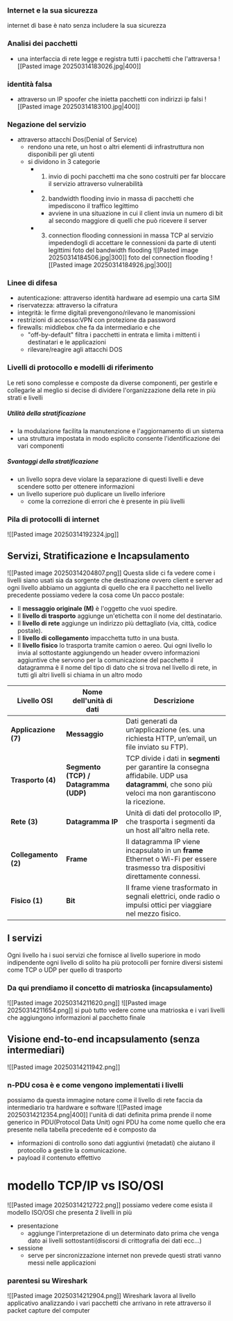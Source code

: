 ### Internet e la sua sicurezza
internet di base è nato senza includere la sua sicurezza
### Analisi dei pacchetti 
 - una interfaccia di rete legge e registra tutti i pacchetti che l'attraversa
![[Pasted image 20250314183026.jpg|400]]
### identità falsa
- attraverso un IP spoofer che inietta pacchetti con indirizzi ip falsi
![[Pasted image 20250314183100.jpg|400]]
### Negazione del servizio
- attraverso attacchi Dos(Denial of Service)
	- rendono una rete, un host o altri elementi di infrastruttura non disponibili per gli utenti
	- si dividono in 3 categorie
		- 1) invio di pochi pacchetti ma che sono costruiti per far bloccare il servizio attraverso vulnerabilità
		- 2) bandwidth flooding invio in massa di pacchetti che impediscono il traffico legittimo
			- avviene in una situazione in cui il client invia un numero di bit al secondo maggiore di quelli che può ricevere il server
		- 3) connection flooding connessioni in massa TCP al servizio impedendogli di accettare le connessioni da parte di utenti legittimi 
foto del bandwidth flooding
![[Pasted image 20250314184506.jpg|300]]
foto del connection flooding
![[Pasted image 20250314184926.jpg|300]]
### Linee di difesa
- autenticazione: attraverso identità hardware ad esempio una carta SIM
- riservatezza: attraverso la cifratura
- integrità: le firme digitali prevengono/rilevano le manomissioni
- restrizioni di accesso:VPN con protezione da password
- firewalls: middlebox che fa da intermediario e che 
	- "off-by-default" filtra i pacchetti in entrata e limita i mittenti i destinatari e le applicazioni
	- rilevare/reagire agli attacchi DOS
### Livelli di protocollo e modelli di riferimento
Le reti sono complesse e composte da diverse componenti, per gestirle e collegarle al meglio si decise di dividere l'organizzazione della rete in più strati e livelli
##### Utilità della stratificazione
- la modulazione facilita la manutenzione e l'aggiornamento di un sistema
- una struttura impostata in modo esplicito consente l'identificazione dei vari componenti 
##### Svantaggi della stratificazione
- un livello sopra deve violare la separazione di questi livelli e deve scendere sotto per ottenere informazioni
- un livello superiore può duplicare un livello inferiore
	- come la correzione di errori che è presente in più livelli
### Pila di protocolli di internet
![[Pasted image 20250314192324.jpg]]
## Servizi, Stratificazione e Incapsulamento
![[Pasted image 20250314204807.png]]
Questa slide ci fa vedere come i livelli siano usati sia da sorgente che destinazione ovvero client e server
ad ogni livello abbiamo un aggiunta di quello che era il pacchetto nel livello precedente 
possiamo vedere la cosa come
Un pacco postale:
- Il **messaggio originale (M)** è l'oggetto che vuoi spedire.
- Il **livello di trasporto** aggiunge un'etichetta con il nome del destinatario.
- Il **livello di rete** aggiunge un indirizzo più dettagliato (via, città, codice postale).
- Il **livello di collegamento** impacchetta tutto in una busta.
- Il **livello fisico** lo trasporta tramite camion o aereo.
Qui ogni livello lo invia al sottostante aggiungendo un header ovvero informazioni aggiuntive che servono per la comunicazione del pacchetto
il datagramma è il nome del tipo di dato che si trova nel livello di rete, in tutti gli altri livelli si chiama in un altro modo

|**Livello OSI**|**Nome dell'unità di dati**|**Descrizione**|
|---|---|---|
|**Applicazione (7)**|**Messaggio**|Dati generati da un’applicazione (es. una richiesta HTTP, un’email, un file inviato su FTP).|
|**Trasporto (4)**|**Segmento (TCP) / Datagramma (UDP)**|TCP divide i dati in **segmenti** per garantire la consegna affidabile. UDP usa **datagrammi**, che sono più veloci ma non garantiscono la ricezione.|
|**Rete (3)**|**Datagramma IP**|Unità di dati del protocollo IP, che trasporta i segmenti da un host all'altro nella rete.|
|**Collegamento (2)**|**Frame**|Il datagramma IP viene incapsulato in un **frame** Ethernet o Wi-Fi per essere trasmesso tra dispositivi direttamente connessi.|
|**Fisico (1)**|**Bit**|Il frame viene trasformato in segnali elettrici, onde radio o impulsi ottici per viaggiare nel mezzo fisico.|
## I servizi 
Ogni livello ha i suoi servizi che fornisce al livello superiore in modo indipendente ogni livello di solito ha più protocolli per fornire diversi sistemi come TCP o UDP per quello di trasporto
### Da qui prendiamo il concetto di matrioska (incapsulamento)
![[Pasted image 20250314211620.png]]
![[Pasted image 20250314211654.png]]
si può tutto vedere come una matrioska e i vari livelli che aggiungono informazioni al pacchetto finale
## Visione end-to-end incapsulamento (senza intermediari)
![[Pasted image 20250314211942.png]]
### n-PDU cosa è e come vengono implementati i livelli
possiamo da questa immagine notare come il livello di rete faccia da intermediario tra hardware e software
![[Pasted image 20250314212354.png|400]]
l'unità di dati definita prima prende il nome generico in PDU(Protocol Data Unit)
ogni PDU ha come nome quello che era presente nella tabella precedente ed è composto da
- informazioni di controllo sono dati aggiuntivi (metadati) che aiutano il protocollo a gestire la comunicazione.
- payload il contenuto effettivo
# modello TCP/IP vs ISO/OSI
![[Pasted image 20250314212722.png]]
possiamo vedere come esista il modello ISO/OSI che presenta 2 livelli in più
- presentazione
	- aggiunge l'interpretazione di un determinato dato prima che venga dato ai livelli sottostanti(discorsi di crittografia dei dati ecc...)
- sessione
	- serve per sincronizzazione
internet non prevede questi strati vanno messi nelle applicazioni

### parentesi su Wireshark
![[Pasted image 20250314212904.png]]
Wireshark lavora al livello applicativo analizzando i vari pacchetti che arrivano in rete attraverso il packet capture del computer